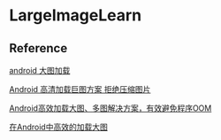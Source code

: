 # LargeImageLearn

## Reference

[android 大图加载](https://www.google.co.jp/search?q=android+%E5%A4%A7%E5%9B%BE%E5%8A%A0%E8%BD%BD&oq=android+%E5%A4%A7%E5%9B%BE%E5%8A%A0%E8%BD%BD&aqs=chrome..69i57j69i60l3j69i65l2.2833j0j1&sourceid=chrome&ie=UTF-8)

[Android 高清加载巨图方案 拒绝压缩图片](https://blog.csdn.net/lmj623565791/article/details/49300989)

[Android高效加载大图、多图解决方案，有效避免程序OOM](https://blog.csdn.net/guolin_blog/article/details/9316683)

[在Android中高效的加载大图](https://juejin.im/post/5b0e6e6a5188251570336972)